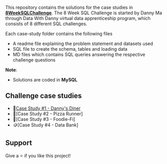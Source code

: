 This repository contains the solutions for the case studies in **[8WeekSQLChallenge](https://8weeksqlchallenge.com)**.
The 8 Week SQL Challenge is started by Danny Ma through Data With Danny virtual data apprenticeship program, which consists of 8 different SQL challenges.

Each case-study folder contains the following files
- A readme file explaining the problem statement and datasets used
- SQL file to create the schema, tables and loading data
- MD files which contains SQL queries answering the respective challenge questions

**Note**: 
- Solutions are coded in **MySQL**

## Challenge case studies
* 🍜[Case Study #1 - Danny's Diner](https://github.com/chetanpatil4160/Sql-Case-Study/tree/main/Case%20Study%20%23%201%20-%20Danny's%20Diner)
* 🍕[Case Study #2 - Pizza Runner]
* 🥑[Case Study #3 - Foodie-Fi]
* 🪙[Case Study #4 - Data Bank]
## Support
Give a ⭐️ if you like this project!

